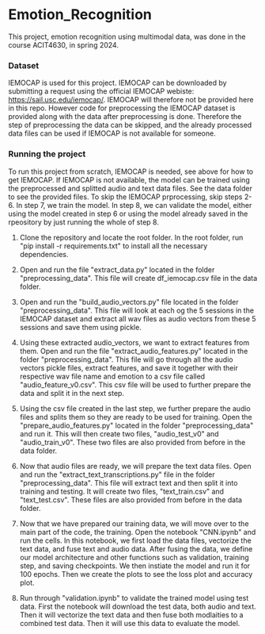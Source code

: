 # Emotion_Recognition
This project, emotion recognition using multimodal data, was done in the course ACIT4630, in spring 2024. 

### Dataset
IEMOCAP is used for this project. IEMOCAP can be downloaded by submitting a request using the official IEMOCAP webiste: https://sail.usc.edu/iemocap/.
IEMOCAP will therefore not be provided here in this repo. However code for preprocessing the IEMOCAP dataset is provided along with the data after preprocessing is done. Therefore the step of preprocessing the data can be skipped, and the already processed data files can be used if IEMOCAP is not available for someone.

### Running the project
To run this project from scratch, IEMOCAP is needed, see above for how to get IEMOCAP.
If IEMOCAP is not available, the model can be trained using the preprocessed and splitted audio and text data files. See the data folder to see the provided files.
To skip the IEMOCAP prprocessing, skip steps 2-6. In step 7, we train the model. In step 8, we can validate the model, either using the model created in step 6 or using the model already saved in the rpeository by just running the whole of step 8.

1. Clone the repository and locate the root folder. In the root folder, run "pip install -r requirements.txt" to install all the necessary dependencies.
   
2. Open and run the file "extract_data.py" located in the folder "preprocessing_data". This file will create df_iemocap.csv file in the data folder.

3. Open and run the "build_audio_vectors.py" file located in the folder "preprocessing_data". This file will look at each og the 5 sessions in the IEMOCAP dataset and extract all wav files as audio vectors from these 5 sessions and save them using pickle.

4. Using these extracted audio_vectors, we want to extract features from them. Open and run the file "extract_audio_features.py" located in the folder "preprocessing_data". This file will go through all the audio vectors pickle files, extract features, and save it together with their respective wav file name and emotion to a csv file called "audio_feature_v0.csv". This csv file will be used to further prepare the data and split it in the next step.

5. Using the csv file created in the last step, we further prepare the audio files and splits them so they are ready to be used for training. Open the "prepare_audio_features.py" located in the folder "preprocessing_data" and run it. This will then create two files, "audio_test_v0" and "audio_train_v0". These two files are also provided from before in the data folder.

6. Now that audio files are ready, we will prepare the text data files. Open and run the "extract_text_transcriptions.py" file in the folder "preprocessing_data". This file will extract text and then split it into training and testing. It will create two files, "text_train.csv" and "text_test.csv". These files are also provided from before in the data folder.

7. Now that we have prepared our training data, we will move over to the main part of the code, the training. Open the notebook "CNN.ipynb" and run the cells. In this notebook, we first load the data files, vectorize the text data, and fuse text and audio data. After fusing the data, we define our model architecture and other functions such as validation, training step, and saving checkpoints. We then instiate the model and run it for 100 epochs. Then we create the plots to see the loss plot and accuracy plot.

8. Run through "validation.ipynb" to validate the trained model using test data. First the notebook will download the test data, both audio and text. Then it will vectorize the text data and then fuse both modlaities to a combined test data. Then it will use this data to evaluate the model.

